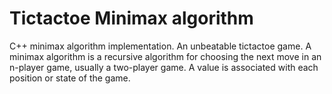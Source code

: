 # Tictactoe Minimax algorithm
C++ minimax algorithm implementation. An unbeatable tictactoe game. A minimax algorithm is a recursive algorithm for choosing the next move in an n-player game, usually a two-player game. A value is associated with each position or state of the game.
